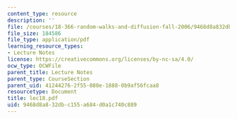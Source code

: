 ```yaml
---
content_type: resource
description: ''
file: /courses/18-366-random-walks-and-diffusion-fall-2006/9468d8a832dbc155a684d0a1c740c889_lec18.pdf
file_size: 184586
file_type: application/pdf
learning_resource_types:
- Lecture Notes
license: https://creativecommons.org/licenses/by-nc-sa/4.0/
ocw_type: OCWFile
parent_title: Lecture Notes
parent_type: CourseSection
parent_uid: 41244276-2f55-080e-1888-0b9af56fcaa8
resourcetype: Document
title: lec18.pdf
uid: 9468d8a8-32db-c155-a684-d0a1c740c889
---
```


